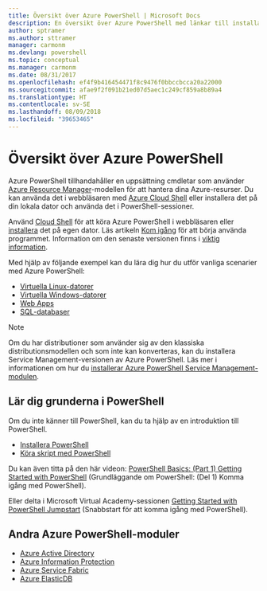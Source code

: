 ```yaml
---
title: Översikt över Azure PowerShell | Microsoft Docs
description: En översikt över Azure PowerShell med länkar till installation och konfiguration.
author: sptramer
ms.author: sttramer
manager: carmonm
ms.devlang: powershell
ms.topic: conceptual
ms.manager: carmonm
ms.date: 08/31/2017
ms.openlocfilehash: ef4f9b416454471f8c9476f0bbccbcca20a22000
ms.sourcegitcommit: afae9f2f091b21ed07d5aec1c249cf859a8b89a4
ms.translationtype: HT
ms.contentlocale: sv-SE
ms.lasthandoff: 08/09/2018
ms.locfileid: "39653465"
---
```

# <a name="overview-of-azure-powershell"></a>Översikt över Azure PowerShell

Azure PowerShell tillhandahåller en uppsättning cmdletar som använder [Azure Resource Manager](/azure/azure-resource-manager/resource-group-overview)-modellen för att hantera dina Azure-resurser. Du kan använda det i webbläsaren med [Azure Cloud Shell](/azure/cloud-shell/overview) eller installera det på din lokala dator och använda det i PowerShell-sessioner.

Använd [Cloud Shell](/azure/cloud-shell/overview) för att köra Azure PowerShell i webbläsaren eller [installera](install-azurerm-ps.md) det på egen dator. Läs artikeln [Kom igång](get-started-azureps.md) för att börja använda programmet. Information om den senaste versionen finns i [viktig information](release-notes-azureps.md).

Med hjälp av följande exempel kan du lära dig hur du utför vanliga scenarier med Azure PowerShell:

* [Virtuella Linux-datorer](/azure/virtual-machines/virtual-machines-linux-powershell-samples?toc=/powershell/azure/toc.json)
* [Virtuella Windows-datorer](/azure/virtual-machines/virtual-machines-windows-powershell-samples?toc=/powershell/azure/toc.json)
* [Web Apps](/azure/app-service-web/app-service-powershell-samples?toc=/powershell/azure/toc.json)
* [SQL-databaser](/azure/sql-database/sql-database-powershell-samples?toc=/powershell/azure/toc.json)

> [!NOTE]
> Om du har distributioner som använder sig av den klassiska distributionsmodellen och som inte kan konverteras, kan du installera Service Management-versionen av Azure PowerShell. Läs mer i informationen om hur du [installerar Azure PowerShell Service Management-modulen](/powershell/azure/servicemanagement/install-azure-ps).

## <a name="learn-powershell-basics"></a>Lär dig grunderna i PowerShell

Om du inte känner till PowerShell, kan du ta hjälp av en introduktion till PowerShell.

* [Installera PowerShell](/powershell/scripting/installing-windows-powershell)
* [Köra skript med PowerShell](/powershell/scripting/scripting-with-windows-powershell)

Du kan även titta på den här videon: [PowerShell Basics: (Part 1) Getting Started with PowerShell](https://channel9.msdn.com/Blogs/Taste-of-Premier/PowerShellBasicsPart1) (Grundläggande om PowerShell: (Del 1) Komma igång med PowerShell).

Eller delta i Microsoft Virtual Academy-sessionen [Getting Started with PowerShell Jumpstart](https://mva.microsoft.com/liveevents/powershell-jumpstart) (Snabbstart för att komma igång med PowerShell).

## <a name="other-azure-powershell-modules"></a>Andra Azure PowerShell-moduler

* [Azure Active Directory](/powershell/azure/active-directory/)
* [Azure Information Protection](/powershell/azure/aip/)
* [Azure Service Fabric](/powershell/azure/service-fabric/)
* [Azure ElasticDB](/powershell/azure/elasticdbjobs/)